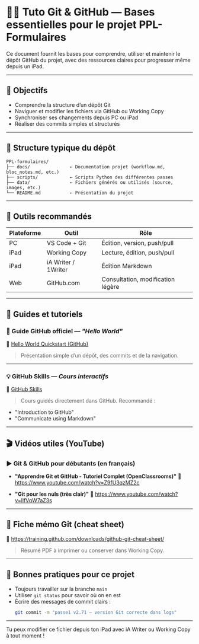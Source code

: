 
# 🧑‍💻 Tuto Git & GitHub — Bases essentielles pour le projet PPL-Formulaires

Ce document fournit les bases pour comprendre, utiliser et maintenir le dépôt GitHub du projet, avec des ressources claires pour progresser même depuis un iPad.

---

## 🎯 Objectifs
- Comprendre la structure d’un dépôt Git
- Naviguer et modifier les fichiers via GitHub ou Working Copy
- Synchroniser ses changements depuis PC ou iPad
- Réaliser des commits simples et structurés

---

## 📁 Structure typique du dépôt

```text
PPL-formulaires/
├── docs/               ← Documentation projet (workflow.md, bloc_notes.md, etc.)
├── scripts/            ← Scripts Python des différentes passes
├── data/               ← Fichiers générés ou utilisés (source, images, etc.)
└── README.md           ← Présentation du projet
```

---

## 🧰 Outils recommandés

| Plateforme | Outil                | Rôle                          |
|------------|----------------------|-------------------------------|
| PC         | VS Code + Git        | Édition, version, push/pull   |
| iPad       | Working Copy         | Lecture, édition, push/pull   |
| iPad       | iA Writer / 1Writer  | Édition Markdown              |
| Web        | GitHub.com           | Consultation, modification légère |

---

## 📘 Guides et tutoriels

### 📄 Guide GitHub officiel — *"Hello World"*
🔗 [Hello World Quickstart (GitHub)](https://docs.github.com/en/get-started/quickstart/hello-world)

> Présentation simple d’un dépôt, des commits et de la navigation.

---

### 💡 GitHub Skills — *Cours interactifs*
🔗 [GitHub Skills](https://skills.github.com/)

> Cours guidés directement dans GitHub. Recommandé :
- "Introduction to GitHub"
- "Communicate using Markdown"

---

## 🎬 Vidéos utiles (YouTube)

### ▶️ Git & GitHub pour débutants (en français)
- **"Apprendre Git et GitHub - Tutoriel Complet (OpenClassrooms)"**
  🔗 https://www.youtube.com/watch?v=Z9fU3qzMZ2c

- **"Git pour les nuls (très clair)"**
  🔗 https://www.youtube.com/watch?v=llfVqW7aZ3s

---

## 🧾 Fiche mémo Git (cheat sheet)
🔗 https://training.github.com/downloads/github-git-cheat-sheet/

> Résumé PDF à imprimer ou conserver dans Working Copy.

---

## 💬 Bonnes pratiques pour ce projet

- Toujours travailler sur la branche `main`
- Utiliser `git status` pour savoir où on en est
- Écrire des messages de commit clairs :
  ```bash
  git commit -m "passe1 v2.71 – version Git correcte dans logs"
  ```

---

Tu peux modifier ce fichier depuis ton iPad avec iA Writer ou Working Copy à tout moment !
